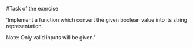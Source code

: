 #Task of the exercise


'Implement a function which convert the given boolean value into its string representation.

Note: Only valid inputs will be given.'